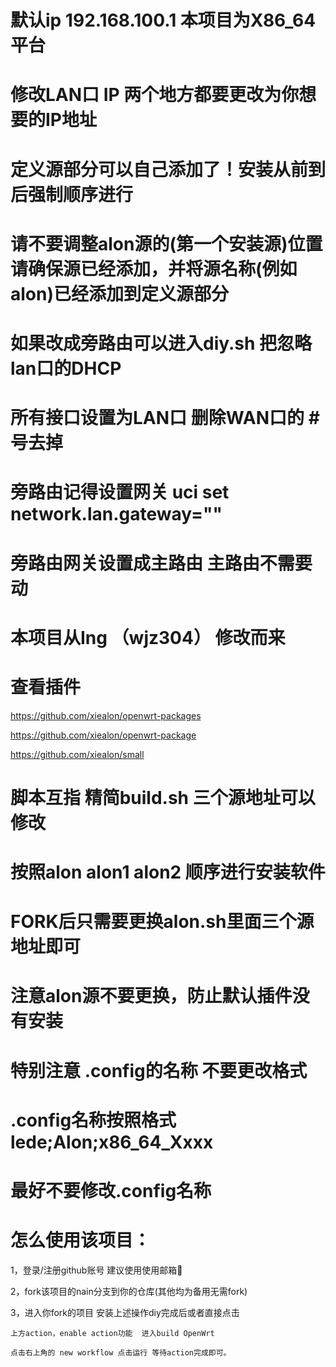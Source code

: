 # 默认ip 192.168.100.1  本项目为X86_64平台
# 修改LAN口 IP 两个地方都要更改为你想要的IP地址

# 定义源部分可以自己添加了！安装从前到后强制顺序进行
# 请不要调整alon源的(第一个安装源)位置 请确保源已经添加，并将源名称(例如alon)已经添加到定义源部分

# 如果改成旁路由可以进入diy.sh 把忽略lan口的DHCP
# 所有接口设置为LAN口 删除WAN口的 #号去掉 
# 旁路由记得设置网关 uci set network.lan.gateway=""
# 旁路由网关设置成主路由 主路由不需要动 

# 本项目从Ing （wjz304）  修改而来 
# 查看插件
https://github.com/xiealon/openwrt-packages

https://github.com/xiealon/openwrt-package

https://github.com/xiealon/small
# 脚本互指 精简build.sh 三个源地址可以修改  
# 按照alon alon1 alon2 顺序进行安装软件 
# FORK后只需要更换alon.sh里面三个源地址即可 
# 注意alon源不要更换，防止默认插件没有安装

# 特别注意 .config的名称 不要更改格式
# .config名称按照格式 lede;Alon;x86_64_Xxxx
# 最好不要修改.config名称 #

# 怎么使用该项目：
  1，登录/注册github账号 建议使用使用邮箱📮
  
  2，fork该项目的nain分支到你的仓库(其他均为备用无需fork)
  
  3，进入你fork的项目 安装上述操作diy完成后或者直接点击
  
    上方action，enable action功能  进入build OpenWrt
    
    点击右上角的 new workflow 点击运行 等待action完成即可。
